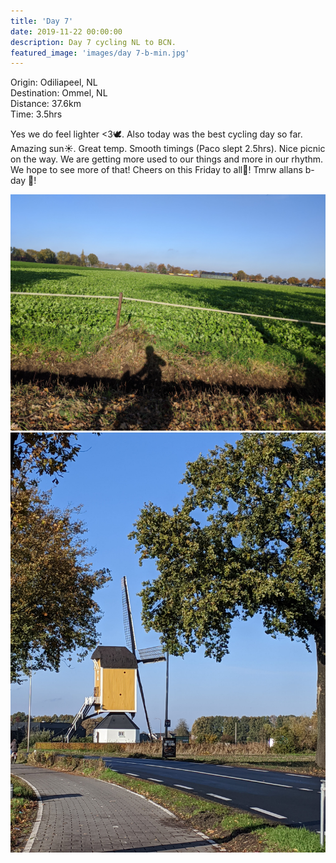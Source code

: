 ```yaml
---
title: 'Day 7'
date: 2019-11-22 00:00:00
description: Day 7 cycling NL to BCN.
featured_image: 'images/day 7-b-min.jpg'
---
```


Origin: Odiliapeel, NL <br>
Destination: Ommel, NL <br>
Distance: 37.6km <br>
Time: 3.5hrs <br>

Yes we do feel lighter <3🕊. Also today was the best cycling day so far. Amazing sun☀. Great temp. Smooth timings (Paco slept 2.5hrs). Nice picnic on the way. We are getting more used to our things and more in our rhythm. We hope to see more of that! Cheers on this Friday to all🍻! Tmrw allans b-day 🎈!

<div class="gallery" data-columns="1">
	<img src="/images/day 7-a-min.jpg">
	<img src="/images/day 7-b-min.jpg">
</div>
